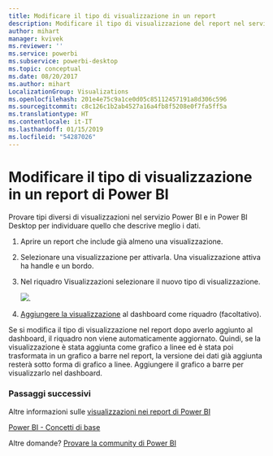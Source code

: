 ```yaml
---
title: Modificare il tipo di visualizzazione in un report
description: Modificare il tipo di visualizzazione del report nel servizio Power BI e in Power BI Desktop
author: mihart
manager: kvivek
ms.reviewer: ''
ms.service: powerbi
ms.subservice: powerbi-desktop
ms.topic: conceptual
ms.date: 08/20/2017
ms.author: mihart
LocalizationGroup: Visualizations
ms.openlocfilehash: 201e4e75c9a1ce0d05c85112457191a8d306c596
ms.sourcegitcommit: c8c126c1b2ab4527a16a4fb8f5208e0f7fa5ff5a
ms.translationtype: HT
ms.contentlocale: it-IT
ms.lasthandoff: 01/15/2019
ms.locfileid: "54287026"
---
```

# <a name="change-the-type-of-visualization-in-a-power-bi-report"></a>Modificare il tipo di visualizzazione in un report di Power BI
Provare tipi diversi di visualizzazioni nel servizio Power BI e in Power BI Desktop per individuare quello che descrive meglio i dati. 

1. Aprire un report che include già almeno una visualizzazione.   
2. Selezionare una visualizzazione per attivarla. Una visualizzazione attiva ha handle e un bordo.    
3. Nel riquadro Visualizzazioni selezionare il nuovo tipo di visualizzazione. 
   
   ![](media/power-bi-report-change-visualization-type/changeviz.gif).
4. [Aggiungere la visualizzazione](../service-dashboard-pin-tile-from-report.md) al dashboard come riquadro (facoltativo). 

Se si modifica il tipo di visualizzazione nel report dopo averlo aggiunto al dashboard, il riquadro non viene automaticamente aggiornato. Quindi, se la visualizzazione è stata aggiunta come grafico a linee ed è stata poi trasformata in un grafico a barre nel report, la versione dei dati già aggiunta resterà sotto forma di grafico a linee. Aggiungere il grafico a barre per visualizzarlo nel dashboard.

### <a name="next-steps"></a>Passaggi successivi
Altre informazioni sulle [visualizzazioni nei report di Power BI](power-bi-report-visualizations.md)

[Power BI - Concetti di base](../consumer/end-user-basic-concepts.md)

Altre domande? [Provare la community di Power BI](http://community.powerbi.com/)

